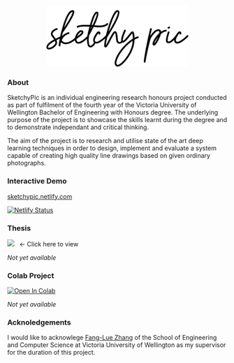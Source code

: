<p align="center">
  <img src="./documentation/images/logo.png" height="140"/>
</p>

### About

SketchyPic is an individual engineering research honours project conducted as part of fulfilment of the fourth year of the Victoria University of Wellington Bachelor of Engineering with Honours degree. The underlying purpose of the project is to showcase the skills learnt during the degree and to demonstrate independant and critical thinking.

The aim of the project is to research and utilise state of the art deep learning techniques in order to design, implement and evaluate a system capable of creating high quality line drawings based on given ordinary photographs.

### Interactive Demo

[sketchypic.netlify.com](https://sketchypic.netlify.com/)

[![Netlify Status](https://api.netlify.com/api/v1/badges/086c7ac0-5f2f-4fd0-9661-b70d6bc1eae5/deploy-status)](https://app.netlify.com/sites/sketchypic/deploys)

### Thesis

[<img src="https://upload.wikimedia.org/wikipedia/commons/8/87/PDF_file_icon.svg" height="50">]() &nbsp; &larr; Click here to view

*Not yet available*

### Colab Project

[![Open In Colab](https://colab.research.google.com/assets/colab-badge.svg)](https://colab.research.google.com/github/googlecolab/colabtools/blob/master/notebooks/colab-github-demo.ipynb)

*Not yet available*

### Acknoledgements

I would like to acknowlege [Fang-Lue Zhang](https://ecs.victoria.ac.nz/Main/FanglueZhang) of the School of Engineering and Computer Science at Victoria University of Wellington as my supervisor for the duration of this project.

